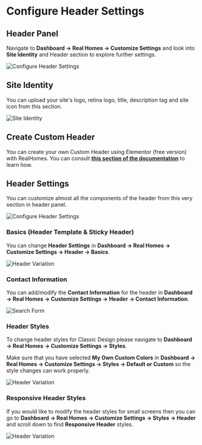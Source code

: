 # Configure Header Settings

## **Header Panel**

Navigate to **Dashboard → Real Homes → Customize Settings** and look into **Site Identity** and Header section to explore further settings.

![Configure Header Settings](images/home-setup/header_settings.png)

## **Site Identity**

You can upload your site's logo, retina logo, title, description tag and site icon from this section.

![Site Identity](images/home-setup/site-identity.png)

## Create Custom Header

You can create your own Custom Header using Elementor (free version) with RealHomes. You can consult <strong><a href="https://realhomes.io/documentation/custom-header-footer-elementor/">this section of the documentation</a></strong> to learn how.

## **Header Settings**

You can customize almost all the components of the header from this very section in header panel.

![Configure Header Settings](images/header/header_ultra.png)

### **Basics (Header Template & Sticky Header)**

You can change **Header Settings** in **Dashboard → Real Homes → Customize Settings → Header → Basics**.

![Header Variation](images/header/header-settings-basics-ultra.png)

### **Contact Information**

You can add/modify the **Contact Information** for the header in **Dashboard → Real Homes → Customize Settings → Header → Contact Information**.

![Search Form](images/header/header_contact_information_ultra.png)

### **Header Styles**

To change header styles for Classic Design please navigate to **Dashboard → Real Homes → Customize Settings → Styles**.

Make sure that you have selected **My Own Custom Colors** in **Dashboard → Real Homes → Customize Settings → Styles → Default or Custom** so the style changes can work properly.

![Header Variation](images/home-setup/header_styles_classic.png)

### **Responsive Header Styles**

If you would like to modify the header styles for small screens then you can go to **Dashboard → Real Homes → Customize Settings → Styles → Header** and scroll down to find **Responsive Header** styles.

![Header Variation](images/header/header_responsive_styles_classic.png)